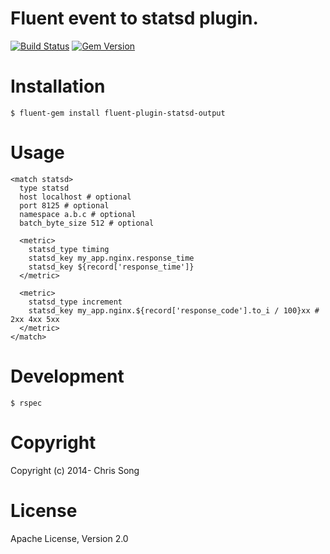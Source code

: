 # Fluent event to statsd plugin.

[![Build Status](https://travis-ci.org/lingochamp/fluent-plugin-statsd.svg?branch=master)](https://travis-ci.org/lingochamp/fluent-plugin-statsd)
[![Gem Version](https://badge.fury.io/rb/fluent-plugin-statsd-output.svg)](https://badge.fury.io/rb/fluent-plugin-statsd-output)

# Installation

```
$ fluent-gem install fluent-plugin-statsd-output
```

# Usage

```
<match statsd>
  type statsd
  host localhost # optional
  port 8125 # optional
  namespace a.b.c # optional
  batch_byte_size 512 # optional

  <metric>
    statsd_type timing
    statsd_key my_app.nginx.response_time
    statsd_key ${record['response_time']}
  </metric>

  <metric>
    statsd_type increment
    statsd_key my_app.nginx.${record['response_code'].to_i / 100}xx # 2xx 4xx 5xx
  </metric>
</match>
```

# Development

```
$ rspec
```

# Copyright

Copyright (c) 2014- Chris Song

# License

Apache License, Version 2.0
